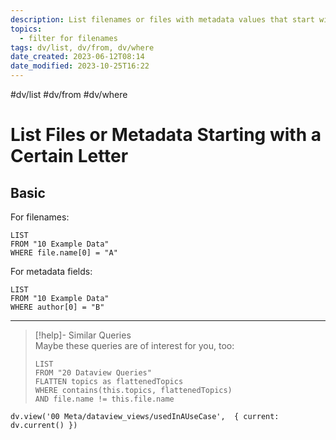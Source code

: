 ```yaml
---
description: List filenames or files with metadata values that start with a specific character
topics:
  - filter for filenames
tags: dv/list, dv/from, dv/where
date_created: 2023-06-12T08:14
date_modified: 2023-10-25T16:22
---
```


#dv/list #dv/from #dv/where

# List Files or Metadata Starting with a Certain Letter

## Basic

For filenames:

```dataview
LIST
FROM "10 Example Data"
WHERE file.name[0] = "A"
```

For metadata fields:

```dataview
LIST
FROM "10 Example Data"
WHERE author[0] = "B"
```

---

<!-- === end of query page ===  -->

> [!help]- Similar Queries  
> Maybe these queries are of interest for you, too:
> 
> ```dataview
> LIST
> FROM "20 Dataview Queries"
> FLATTEN topics as flattenedTopics
> WHERE contains(this.topics, flattenedTopics)
> AND file.name != this.file.name
> ```

```dataviewjs
dv.view('00 Meta/dataview_views/usedInAUseCase',  { current: dv.current() })
```
